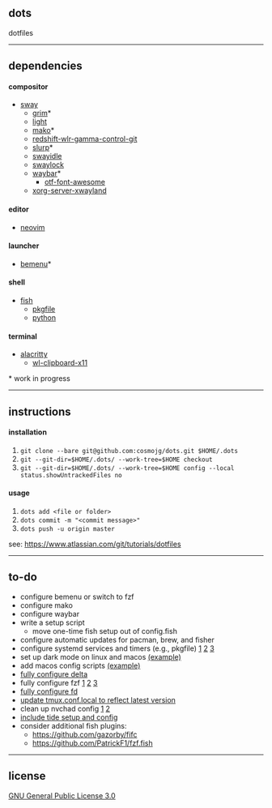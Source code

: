 ## dots
dotfiles

---

## dependencies
#### compositor
* [sway](https://wiki.archlinux.org/index.php/Sway)
  * [grim](https://github.com/emersion/grim)*
  * [light](https://wiki.archlinux.org/index.php?title=Light)
  * [mako](https://github.com/emersion/mako)*
  * [redshift-wlr-gamma-control-git](https://wiki.archlinux.org/index.php/Redshift)
  * [slurp](https://github.com/emersion/slurp)*
  * [swayidle](https://github.com/swaywm/swayidle)
  * [swaylock](https://github.com/swaywm/swaylock)
  * [waybar](https://github.com/Alexays/Waybar)*
    * [otf-font-awesome](https://github.com/FortAwesome/Font-Awesome)
  * [xorg-server-xwayland](https://wiki.archlinux.org/index.php/Wayland#XWayland)

#### editor
* [neovim](https://wiki.archlinux.org/index.php/Neovim)

#### launcher
* [bemenu](https://github.com/Cloudef/bemenu)*

#### shell
* [fish](https://wiki.archlinux.org/index.php/Fish)
  * [pkgfile](https://wiki.archlinux.org/index.php/Pkgfile)
  * [python](https://wiki.archlinux.org/index.php/Python)

#### terminal
* [alacritty](https://wiki.archlinux.org/index.php/Alacritty)
  * [wl-clipboard-x11](https://github.com/brunelli/wl-clipboard-x11)

\* work in progress

---

## instructions
#### installation
1. ```git clone --bare git@github.com:cosmojg/dots.git $HOME/.dots```
1. ```git --git-dir=$HOME/.dots/ --work-tree=$HOME checkout```
1. ```git --git-dir=$HOME/.dots/ --work-tree=$HOME config --local status.showUntrackedFiles no```

#### usage
1. ```dots add <file or folder>```
1. ```dots commit -m "<commit message>"```
1. ```dots push -u origin master```

see: https://www.atlassian.com/git/tutorials/dotfiles

---

## to-do
* configure bemenu or switch to fzf
* configure mako
* configure waybar
* write a setup script
  * move one-time fish setup out of config.fish
* configure automatic updates for pacman, brew, and fisher
* configure systemd services and timers (e.g., pkgfile) [1](https://wiki.archlinux.org/title/Systemd/User#Automatic_start-up_of_systemd_user_instances) [2](https://wiki.archlinux.org/title/systemd/Timers) [3](https://github.com/fsquillace/junest/wiki/How-to-run-services-using-Systemd)
* set up dark mode on linux and macos [(example)](https://github.com/sharkdp/bat#dark-mode)
* add macos config scripts [(example)](https://github.com/mathiasbynens/dotfiles/blob/main/.macos)
* [fully configure delta](https://dandavison.github.io/delta/configuration.html)
* fully configure fzf [1](https://github.com/junegunn/fzf#tips) [2](https://github.com/junegunn/fzf/blob/master/ADVANCED.md) [3](https://wiki.archlinux.org/title/fzf)
* [fully configure fd](https://github.com/sharkdp/fd#using-fd-with-fzf)
* [update tmux.conf.local to reflect latest version](https://github.com/gpakosz/.tmux/blob/master/.tmux.conf.local)
* clean up nvchad config [1](https://nvchad.com/docs/config/walkthrough) [2](https://github.com/siduck/dotfiles/blob/master/nvchad/custom/configs/overrides.lua)
* [include tide setup and config](https://github.com/IlanCosman/tide)
* consider additional fish plugins:
  * https://github.com/gazorby/fifc
  * https://github.com/PatrickF1/fzf.fish

---

## license

[GNU General Public License 3.0](LICENSE)
